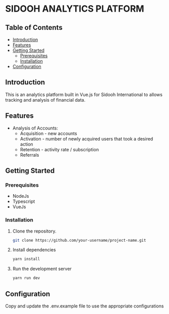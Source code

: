 # SIDOOH ANALYTICS PLATFORM

## Table of Contents

- [Introduction](#introduction)
- [Features](#features)
- [Getting Started](#getting-started)
    - [Prerequisites](#prerequisites)
    - [Installation](#installation)
- [Configuration](#configuration)

## Introduction

This is an analytics platform built in Vue.js for Sidooh International to allows tracking and analysis of financial
data.

## Features

- Analysis of Accounts:
    - Acquisition - new accounts
    - Activation - number of newly acquired users that took a desired action
    - Retention - activity rate / subscription
    - Referrals

## Getting Started

### Prerequisites

- NodeJs
- Typescript
- VueJs

### Installation

1. Clone the repository.
   ```bash
   git clone https://github.com/your-username/project-name.git

2. Install dependencies
   ```bash
   yarn install

3. Run the development server
   ```bash
   yarn run dev

## Configuration

Copy and update the .env.example file to use the appropriate configurations